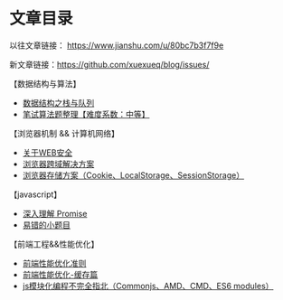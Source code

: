 # 文章目录

以往文章链接： <https://www.jianshu.com/u/80bc7b3f7f9e>

新文章链接：<https://github.com/xuexueq/blog/issues/>

【数据结构与算法】
* [数据结构之栈与队列](https://github.com/xuexueq/blog/issues/2)
* [笔试算法题整理【难度系数：中等】](https://github.com/xuexueq/blog/issues/10)

【浏览器机制 && 计算机网络】
* [关于WEB安全](https://github.com/xuexueq/blog/issues/9)
* [浏览器跨域解决方案](https://github.com/xuexueq/blog/issues/8)
* [浏览器存储方案（Cookie、LocalStorage、SessionStorage）](https://github.com/xuexueq/blog/issues/5)

【javascript】
* [深入理解 Promise](https://github.com/xuexueq/blog/issues/7)
* [易错的小题目](https://github.com/xuexueq/blog/issues/11)

【前端工程&&性能优化】
* [前端性能优化准则](https://github.com/xuexueq/blog/issues/6)
* [前端性能优化-缓存篇](https://github.com/xuexueq/blog/issues/4)
* [js模块化编程不完全指北（Commonjs、AMD、CMD、ES6 modules）](https://github.com/xuexueq/blog/issues/3)
